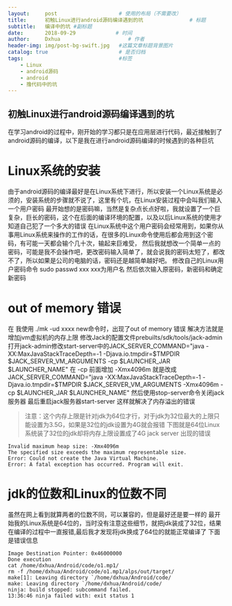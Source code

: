 ```yaml
---
layout:     post                    # 使用的布局（不需要改）
title:      初触Linux进行android源码编译遇到的坑               # 标题
subtitle:   编译中的坑 #副标题
date:       2018-09-29             # 时间
author:     Dxhua                      # 作者
header-img: img/post-bg-swift.jpg   #这篇文章标题背景图片
catalog: true                       # 是否归档
tags:                               #标签
    - Linux
    - android源码
    - android
    - 撸代码中的坑
---
```


## 初触Linux进行android源码编译遇到的坑
在学习android的过程中，刚开始的学习都只是在应用层进行代码，最近接触到了android源码的编译，以下是我在进行android源码编译的时候遇到的各种巨坑
# Linux系统的安装
由于android源码的编译最好是在Linux系统下进行，所以安装一个Linux系统是必须的，安装系统的步骤就不说了，这里有个坑，在Linux安装过程中会叫我们输入一个用户密码
最开始想的是密码嘛，当然是复杂点长点好啦，我就设置了一个巨复杂，巨长的密码，这个在后面的编译环境的配置，以及以后Linux系统的使用才知道自己犯了一个多大的错误
在Linux系统中这个用户密码会经常用到，如果你从事用Linux系统来操作的工作的话，在很多的Linux命令使用后都会用到这个密码，有可能一天都会输个几十次，输起来巨难受，
然后我就想改一个简单一点的密码，可能是我不会操作吧，更改密码输入简单了，就会说我的密码太短了，都改不了，所以如果是公司的电脑的话，密码还是越简单越好吧。
修改自己的Linux用户密码命令 sudo passwd xxx  xxx为用户名  然后依次输入原密码，新密码和确定新密码  

# out of memory 错误
在 我使用 ./mk -ud xxxx new命令时，出现了out of memory 错误
解决方法就是 增加jvm虚拟机的内存上限
修改Jack的配置文件prebuilts/sdk/tools/jack-admin
打开jack-admin修改start-server中的JACK_SERVER_COMMAND="java -XX:MaxJavaStackTraceDepth=-1 -Djava.io.tmpdir=$TMPDIR $JACK_SERVER_VM_ARGUMENTS -cp $LAUNCHER_JAR $LAUNCHER_NAME"
在 -cp 前面增加 -Xmx4096m
就是改成JACK_SERVER_COMMAND="java -XX:MaxJavaStackTraceDepth=-1 -Djava.io.tmpdir=$TMPDIR $JACK_SERVER_VM_ARGUMENTS -Xmx4096m -cp $LAUNCHER_JAR $LAUNCHER_NAME"
然后使用stop-server命令关闭jack服务器
最后重启jack服务器start-server
这样就解决了内存溢出的错误
> 注意：这个内存上限是针对jdk为64位才行，对于jdk为32位最大的上限只能设置为3.5G，如果是32位的jdk设置为4G就会报错
下图就是64位Linux系统装了32位的jdk却将内存上限设置成了4G jack server 出现的错误

```
Invalid maximum heap size: -Xmx4096m
The specified size exceeds the maximum representable size.
Error: Could not create the Java Virtual Machine.
Error: A fatal exception has occurred. Program will exit.

```

# jdk的位数和Linux的位数不同
虽然在网上看到就算两者的位数不同，可以兼容的，但是最好还是要一样的
最开始我的Linux系统是64位的，当时没有注意这些细节，就把jdk装成了32位，结果在编译的过程中一直报错,最后我才发现将jdk换成了64位的就能正常编译了
下面是错误信息

```
Image Destination Pointer: 0x46000000
Done execution
cat /home/dxhua/Android/code/o1.mp1/
rm -f /home/dxhua/Android/code/o1.mp1/alps/out/target/
make[1]: Leaving directory `/home/dxhua/Android/code/
make: Leaving directory `/home/dxhua/Android/code/
ninja: build stopped: subcommand failed.
13:36:46 ninja failed with: exit status 1
```
